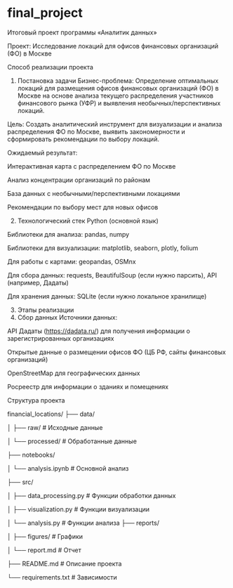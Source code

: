 # final_project
Итоговый проект программы «Аналитик данных»


Проект: Исследование локаций для офисов финансовых организаций (ФО) в Москве

Способ реализации проекта
1. Постановка задачи
Бизнес-проблема: Определение оптимальных локаций для размещения офисов финансовых организаций (ФО) в Москве на основе анализа текущего распределения участников финансового рынка (УФР) и выявления необычных/перспективных локаций.

Цель: Создать аналитический инструмент для визуализации и анализа распределения ФО по Москве, выявить закономерности и сформировать рекомендации по выбору локаций.

Ожидаемый результат:

Интерактивная карта с распределением ФО по Москве

Анализ концентрации организаций по районам

База данных с необычными/перспективными локациями

Рекомендации по выбору мест для новых офисов

2. Технологический стек
Python (основной язык)

Библиотеки для анализа: pandas, numpy

Библиотеки для визуализации: matplotlib, seaborn, plotly, folium

Для работы с картами: geopandas, OSMnx

Для сбора данных: requests, BeautifulSoup (если нужно парсить), API (например, Дадаты)

Для хранения данных: SQLite (если нужно локальное хранилище)

3. Этапы реализации
1. Сбор данных
Источники данных:

API Дадаты (https://dadata.ru/) для получения информации о зарегистрированных организациях

Открытые данные о размещении офисов ФО (ЦБ РФ, сайты финансовых организаций)

OpenStreetMap для географических данных

Росреестр для информации о зданиях и помещениях


Структура проекта


financial_locations/
├── data/

│   ├── raw/                  # Исходные данные

│   └── processed/            # Обработанные данные

├── notebooks/

│   └── analysis.ipynb        # Основной анализ

├── src/

│   ├── data_processing.py    # Функции обработки данных

│   ├── visualization.py      # Функции визуализации

│   └── analysis.py           # Функции анализа
├── reports/

│   ├── figures/              # Графики

│   └── report.md             # Отчет

├── README.md                 # Описание проекта

└── requirements.txt          # Зависимости

